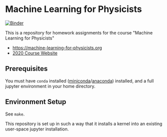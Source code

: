 # Machine Learning for Physicists

[![Binder](https://mybinder.org/badge_logo.svg)](https://mybinder.org/v2/gh/goerz/MLforPhysicists/master)

This is a repository for homework assignments for the course "Machine Learning
for Physicists"

* https://machine-learning-for-physicists.org
* [2020 Course Website](https://pad.gwdg.de/s/HJtiTE__U)


## Prerequisites

You must have `conda` installed ([miniconda][]/[anaconda][]) installed, and a
full jupyter environment in your home directory.


## Environment Setup

See `make`.

This repository is set up in such a way that it installs a kernel into an
existing user-space jupyter installation.

[miniconda]: https://docs.conda.io/en/latest/miniconda.html
[anaconda]: https://www.anaconda.com/distribution/
